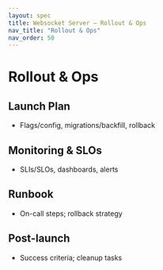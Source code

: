 ```yaml
---
layout: spec
title: Websocket Server — Rollout & Ops
nav_title: "Rollout & Ops"
nav_order: 50
---
```

# Rollout & Ops
## Launch Plan
- Flags/config, migrations/backfill, rollback

## Monitoring & SLOs
- SLIs/SLOs, dashboards, alerts

## Runbook
- On-call steps; rollback strategy

## Post-launch
- Success criteria; cleanup tasks

